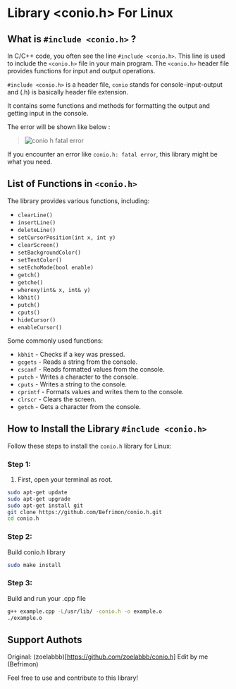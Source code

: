 # Library <conio.h> For Linux

## What is `#include <conio.h>` ?

In C/C++ code, you often see the line `#include <conio.h>`. This line is used to include the `<conio.h>` file in your main program. The `<conio.h>` header file provides functions for input and output operations.

`#include <conio.h>` is a header file, `conio` stands for console-input-output and (.h) is basically header file extension.

It contains some functions and methods for formatting the output and getting input in the console.

The error will be shown like below :
> ![conio h fatal error](https://github.com/zoelabbb/conio.h/blob/master/src/img/fatalerror.png)

If you encounter an error like `conio.h: fatal error`, this library might be what you need.

## List of Functions in `<conio.h>`

The library provides various functions, including:
    
- `clearLine()`
- `insertLine()`
- `deleteLine()`
- `setCursorPosition(int x, int y)`
- `clearScreen()`
- `setBackgroundColor()`
- `setTextColor()`
- `setEchoMode(bool enable)`
- `getch()`
- `getche()`
- `wherexy(int& x, int& y)`
- `kbhit()`
- `putch()`
- `cputs()`
- `hideCursor()`
- `enableCursor()`

Some commonly used functions:
- `kbhit` - Checks if a key was pressed.
- `gcgets` - Reads a string from the console.
- `cscanf` - Reads formatted values from the console.
- `putch` - Writes a character to the console.
- `cputs` - Writes a string to the console.
- `cprintf` - Formats values and writes them to the console.
- `clrscr` - Clears the screen.
- `getch` - Gets a character from the console.

## How to Install the Library `#include <conio.h>`

Follow these steps to install the `conio.h` library for Linux:

### Step 1:
1. First, open your terminal as root.
```bash
sudo apt-get update
sudo apt-get upgrade
sudo apt-get install git
git clone https://github.com/Befrimon/conio.h.git
cd conio.h
```

### Step 2:
Build conio.h library
```bash
sudo make install
```

### Step 3:
Build and run your .cpp file
```bash
g++ example.cpp -L/usr/lib/ -conio.h -o example.o
./example.o
```


## Support Authots
Original: (zoelabbb)[https://github.com/zoelabbb/conio.h]
Edit by me (Befrimon)

Feel free to use and contribute to this library!
